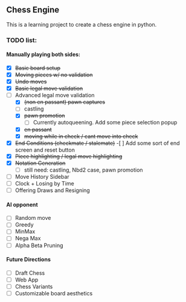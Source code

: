 ## Chess Engine

This is a learning project to create a chess engine in python.

### TODO list:

#### Manually playing both sides:

- [x] ~~Basic board setup~~
- [x] ~~Moving pieces w/ no validation~~
- [x] ~~Undo moves~~
- [x] ~~Basic legal move validation~~
- [ ] Advanced legal move validation
    - [x] ~~(non en passant) pawn captures~~
    - [ ] castling
    - [x] ~~pawn promotion~~
        - [ ] Currently autoqueening. Add some piece selection popup
    - [x] ~~en passant~~
    - [x] ~~moving while in check / cant move into check~~
- [x] ~~End Conditions (checkmate / stalemate)~~
        -[ ] Add some sort of end screen and reset button
- [x] ~~Piece highlighting / legal move highlighting~~
- [x] ~~Notation Generation~~
    - [ ] still need: castling, Nbd2 case, pawn promotion
- [ ] Move History Sidebar
- [ ] Clock + Losing by Time
- [ ] Offering Draws and Resigning

#### AI opponent

- [ ] Random move
- [ ] Greedy
- [ ] MinMax
- [ ] Nega Max
- [ ] Alpha Beta Pruning

#### Future Directions
- [ ] Draft Chess
- [ ] Web App
- [ ] Chess Variants
- [ ] Customizable board aesthetics
